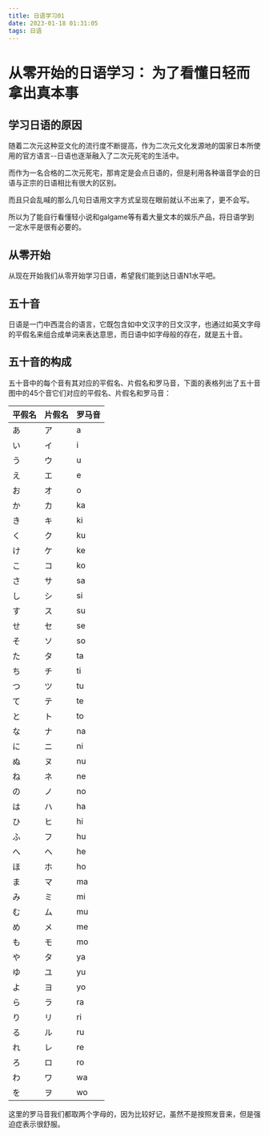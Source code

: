 ```yaml
---
title: 日语学习01
date: 2023-01-18 01:31:05
tags: 日语
---
```


# 从零开始的日语学习： 为了看懂日轻而拿出真本事 

## 学习日语的原因

随着二次元这种亚文化的流行度不断提高，作为二次元文化发源地的国家日本所使用的官方语言--日语也逐渐融入了二次元死宅的生活中。

而作为一名合格的二次元死宅，那肯定是会点日语的，但是利用各种谐音学会的日语与正宗的日语相比有很大的区别。

而且只会乱喊的那么几句日语用文字方式呈现在眼前就认不出来了，更不会写。

所以为了能自行看懂轻小说和galgame等有着大量文本的娱乐产品，将日语学到一定水平是很有必要的。

## 从零开始

从现在开始我们从零开始学习日语，希望我们能到达日语N1水平吧。

## 五十音

日语是一门中西混合的语言，它既包含如中文汉字的日文汉字，也通过如英文字母的平假名来组合成单词来表达意思，而日语中如字母般的存在，就是五十音。

## 五十音的构成

五十音中的每个音有其对应的平假名、片假名和罗马音，下面的表格列出了五十音图中的45个音它们对应的平假名、片假名和罗马音：

| 平假名 | 片假名 | 罗马音 |
| ---- | ---- | ---- |
| あ | ア | a |
| い | イ | i |
| う | ウ | u |
| え | エ | e |
| お | オ | o |
| か | カ | ka |
| き | キ | ki |
| く | ク | ku |
| け | ケ | ke |
| こ | コ | ko |
| さ | サ | sa |
| し | シ | si |
| す | ス | su |
| せ | セ | se |
| そ | ソ | so |
| た | タ | ta |
| ち | チ | ti |
| つ | ツ | tu |
| て | テ | te |
| と | ト | to |
| な | ナ | na |
| に | ニ | ni |
| ぬ | ヌ | nu |
| ね | ネ | ne |
| の | ノ | no |
| は | ハ | ha |
| ひ | ヒ | hi |
| ふ | フ | hu |
| へ | ヘ | he |
| ほ | ホ | ho |
| ま | マ | ma |
| み | ミ | mi |
| む | ム | mu |
| め | メ | me |
| も | モ | mo |
| や | タ | ya |
| ゆ | ユ | yu |
| よ | ヨ | yo |
| ら | ラ | ra |
| り | リ | ri |
| る | ル | ru |
| れ | レ | re |
| ろ | ロ | ro |
| わ | ワ | wa |
| を | ヲ | wo |

这里的罗马音我们都取两个字母的，因为比较好记，虽然不是按照发音来，但是强迫症表示很舒服。

